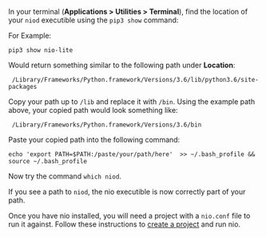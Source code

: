 In your terminal (**Applications > Utilities > Terminal**), find the location of your `niod` executible using the `pip3 show` command:

For Example:
```
pip3 show nio-lite
```
Would return something similar to the following path under **Location**:
```
 /Library/Frameworks/Python.framework/Versions/3.6/lib/python3.6/site-packages
 ```

Copy your path up to `/lib` and replace it with `/bin`. Using the example path above, your copied path would look something like:
```
 /Library/Frameworks/Python.framework/Versions/3.6/bin
 ```

Paste your copied path into the following command:

```
echo 'export PATH=$PATH:/paste/your/path/here'  >> ~/.bash_profile && source ~/.bash_profile
```

Now try the command `which niod`.

If you see a path to `niod`, the nio executible is now correctly part of your path.

Once you have nio installed, you will need a project with a `nio.conf` file to run it against. Follow these instructions to [create a project](/running-nio/locally.md) and run nio.
